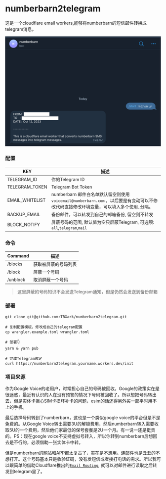 # numberbarn2telegram

这是一个cloudflare email workers,能够将numberbarn的短信邮件转换成telegram消息。

![](example.png)

### 配置

|  KEY    |  描述   |
| ---- | ---- |
| TELEGRAM_ID |   你的Telegram ID   |
|   TELEGRAM_TOKEN   | Telegram Bot Token |
| EMAIL_WHITELIST  |   numberbarn 邮件白名单默认留空则使用`voicemail@numberbarn.com` ，以后要是有变动可以不修改代码直接修改环境变量，可以填入多个使用`,`分隔。   |
| BACKUP_EMAIL | 备份邮件，可以转发到自己的邮箱备份, 留空则不转发 |
| BLOCK_NOTIFY | 屏蔽号码的范围, 默认值为空只屏蔽Telegram, 可选项: `all`,`telegram`,`mail` |



### 命令

| Command       | 描述                 |
| ------------- | -------------------- |
| /blocks       | 获取被屏蔽的号码列表 |
| /block <id>   | 屏蔽一个号码         |
| /unblock <id> | 取消屏蔽一个号码     |

> 这里屏蔽的号码知识不会发送Telegram通知，但是仍然会发送到备份邮箱

### 部署

```shell
git clone git@github.com:TBXark/numberbarn2telegram.git

# 复制配置模板，修改成自己的telegram配置
cp wrangler.example.toml wrangler.toml 

# 部署👇
yarn & yarn pub

# 完成Telegram绑定
curl https://numberbarn2telegram.yourname.workers.dev/init 
```


### 项目来源

作为Google Voice的老用户，时常担心自己的号码被回收。Google的政策实在是很迷惑，最近有认识的人在没有预警的情况下号码被回收了。所以想把号码转出去，但是实体卡担心SIM卡损坏补卡的问题，esim的话还得另外买一部平时用不上的手机。

最后选择号码转到了numberbarn，这也是一个类似google voice的平台但是不是免费的。从Google Voice转出需要3U的解锁费用，然后numberbarn转入需要收取5U的一个费用，然后他们家最低的保号套餐是2U一个月。有一说一还是挺贵的。PS：现在google voice不支持虚拟号转入，所以你转到numberbarn后想回去是不行的，必须借助一张实体卡中转。

但是numberbarn的网站和APP都太复古了，实在是不想用。连邮件也是丑丑的不想打开。这个号码基本只是收验证码，没有发短信或者接打电话的需求。所以我可以跟简单的借助Cloudflare推出的[`Email Routing`](https://developers.cloudflare.com/email-routing/), 就可以对邮件进行读取之后转发到telegram里了。
